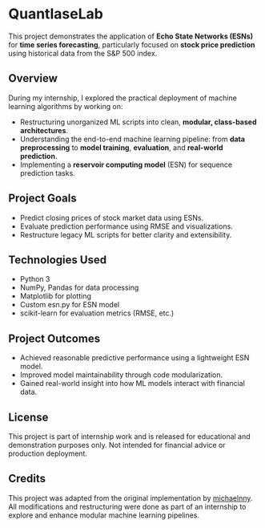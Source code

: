 # QuantlaseLab

This project demonstrates the application of **Echo State Networks (ESNs)** for **time series forecasting**, particularly focused on **stock price prediction** using historical data from the S&P 500 index.

## Overview

During my internship, I explored the practical deployment of machine learning algorithms by working on:
- Restructuring unorganized ML scripts into clean, **modular, class-based architectures**.
- Understanding the end-to-end machine learning pipeline: from **data preprocessing** to **model training**, **evaluation**, and **real-world prediction**.
- Implementing a **reservoir computing model** (ESN) for sequence prediction tasks.

## Project Goals

- Predict closing prices of stock market data using ESNs.
- Evaluate prediction performance using RMSE and visualizations.
- Restructure legacy ML scripts for better clarity and extensibility.

## Technologies Used

- Python 3
- NumPy, Pandas for data processing
- Matplotlib for plotting
- Custom esn.py for ESN model
- scikit-learn for evaluation metrics (RMSE, etc.)

## Project Outcomes

- Achieved reasonable predictive performance using a lightweight ESN model.
- Improved model maintainability through code modularization.
- Gained real-world insight into how ML models interact with financial data.

## License

This project is part of internship work and is released for educational and demonstration purposes only. Not intended for financial advice or production deployment.

## Credits

This project was adapted from the original implementation by [michaelnny](https://github.com/michaelnny/ReservoirComputing/blob/main/RC_StockPriceSPY.py).  
All modifications and restructuring were done as part of an internship to explore and enhance modular machine learning pipelines.
